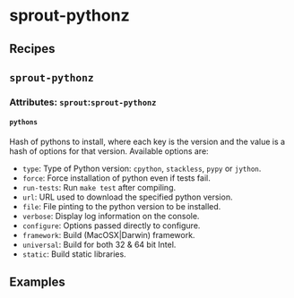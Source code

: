 # sprout-pythonz

## Recipes

## `sprout-pythonz`

### Attributes: `sprout`:`sprout-pythonz`

#### `pythons`

Hash of pythons to install, where each key is the version and the value is a hash of options for
that version. Available options are:

- `type`: Type of Python version: `cpython`, `stackless`, `pypy` or `jython`.
- `force`: Force installation of python even if tests fail.
- `run-tests`: Run `make test` after compiling.
- `url`: URL used to download the specified python version.
- `file`: File pinting to the python version to be installed.
- `verbose`: Display log information on the console.
- `configure`: Options passed directly to configure.
- `framework`: Build (MacOSX|Darwin) framework.
- `universal`: Build for both 32 & 64 bit Intel.
- `static`: Build static libraries.

## Examples
